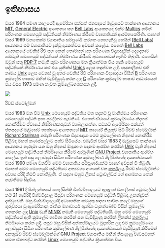 # ඉතිහාසය

වසර 1964 පමණ කාලයේදී ඇමෙරිකා එක්සත් ජනපදයේ මැචුසෙට් තාක්ෂණ ආයතනය [MIT](https://www.blogger.com/w/index.php?title=MIT&action=edit&redlink=1), [General Electric](https://www.blogger.com/w/index.php?title=General_Electric&action=edit&redlink=1) ආයතනය සහ [Bell Labs](http://en.wikipedia.org/wiki/Bell_Labs) ආයතනයද එක්ව [Multics](https://www.blogger.com/w/index.php?title=Multics&action=edit&redlink=1) නමින් පරිගණක මෙහෙයුම් පද්ධතියක් නිර්මාණය කිරීමේ ව්‍යාපෘතියක් ආරම්භකෙරිණි. එහෙත් වසර 1969 වනතෙක්ම ව්‍යාපෘතිය සම්පූර්ණ කරගත නොහැකිවූ හෙයින් \[[Bell Labs](http://en.wikipedia.org/wiki/Bell_Labs)\] ආයතනය එම ව්‍යාපෘතියට දැක්වූ දායකත්වය අවසන් කළේය. එහෙත් [Bell Labs](http://en.wikipedia.org/wiki/Bell_Labs) ආයතනයේ ඩෙනිස් රිචී සහ කෙන් තොම්සන් යන පරිගණක විද්‍යාඥයින් දෙදෙනාට මෙවැනි මෙහෙයුම් පද්ධතියක් නිර්මාණය කිරීමේ අවශ්‍යතාවක් ඇතිවී තිබුණි. එහෙයින් ඔවුන් සතු [PDP-7](https://www.blogger.com/w/index.php?title=PDP-7&action=edit&redlink=1) නමැති කුඩා පරිගණකය මත ක්‍රියාත්මක විය හැකි මෙහෙයුම් පද්ධතියක් නිර්මාණය කර එය යුනික්ස් [Unics](https://www.blogger.com/w/index.php?title=Unics&action=edit&redlink=1) ලෙස හඳුන්වන ලදී. පසුකාලීනව එහි නාමය [Unix](http://en.wikipedia.org/wiki/UNIX) ලෙස වෙනස් වූ අතර ඩෙනිස් රිචී පරිගණක විද්‍යාඥයා විසින් [B](https://www.blogger.com/wiki/B) පරිගණක ක්‍රමලේඛ භාෂාව මඟින් වැඩිදියුණු කරන ලද [C](http://en.wikipedia.org/wiki/C_%28programming_language%29) පරිගණක ක්‍රමලේඛ භාෂාව ආධාරයෙන් එය වසර 1973 පමණ නැවත ක්‍රමලේඛගතකරන ලදී.

[![](https://upload.wikimedia.org/wikipedia/commons/thumb/f/f4/Richard_Matthew_Stallman_cropped.jpeg/120px-Richard_Matthew_Stallman_cropped.jpeg)](https://www.blogger.com/wiki/%E0%B6%9C%E0%B7%9C%E0%B6%B1%E0%B7%94%E0%B7%80:Richard_Matthew_Stallman_cropped.jpeg)

රිචඩ් ස්ටෝල්මන්

වසර 1983 වන විට [Unix](http://en.wikipedia.org/wiki/UNIX) මෙහෙයුම් පද්ධතිය මත පදනම් වූ වානිජමය පරිගණක මෙහෙයුම් පද්ධති ඉතා ප්‍රචලිතව පැවතිණ. එහෙත් ඒවායේ ක්‍රමලේඛණය නිදහස් නොකිරීමට ඒවායේ නිර්මාණකරුවන් වගබලාගත්හ. එවකට ඇමෙරිකා එක්සත් ජනපදයේ මැචුසෙට් තාක්ෂණ ආයතන‍යේ [MIT](https://www.blogger.com/w/index.php?title=MIT&action=edit&redlink=1) කාර්යේ නියුතුව සිටි රිචඩ් ස්ටෝල්මන් [Richard Stallman](https://www.blogger.com/w/index.php?title=Richard_Stallman&action=edit&redlink=1) නමැති පරිගණක විද්‍යාඥයා මෙම ක්‍රමලේඛණ නිදහස් නොකිරීම පිළිබඳ මහත් කණස්සල්ලට පත්ව සිටියේය. එබැවින් වසර 1983 දී මැචුසෙට් තාක්ෂණ ආයතන‍ය හැරදමා යන ඔහු නිදහස් මෘදුකාංග පදනම ආරම්භ කරමින් [Unix](http://en.wikipedia.org/wiki/UNIX) වැනි නිදහස් මෙහෙයුම් පද්ධතියක් නිර්මාණය කිරීමේ අරමුණින් [GNU Project](https://www.blogger.com/w/index.php?title=GNU_Project&action=edit&redlink=1) ව්‍යාපෘතිය ආරම්භ කලේය. ඉන් පසු ලොවපුරා සිටින පරිගණක ක්‍රමලේඛණ ශිල්පීන්ගේද දායකත්වයෙන් වසර 1990 පමණ වනවිට මෙම ව්‍යාපෘතිය සම්පූර්ණයන්ම පාහේ අවසන් වී තිබුණි. එහෙත් මෙම මෙහෙයුම් පද්ධතියට අත්‍යවශ්‍ය අංගයක් වන [කර්නලය](https://www.blogger.com/wiki/%E0%B6%9A%E0%B6%BB%E0%B7%8A%E0%B6%B1%E0%B6%BD%E0%B6%BA_%28%E0%B6%B4%E0%B6%BB%E0%B7%92%E0%B6%9C%E0%B6%AB%E0%B6%9A%29) රිචඩ් ස්ටෝල්මන්ට අවශ්‍ය පරිදි නිමවී නොතිබුණි. ඒ සඳහා ඔහුට ලීනස් ට්‍රොවල්ඩ්ස් ගේ ආගමනය තෙක් නැවතීමට සිදුවිය.

වසර 1991 දී පින්ලන්තයේ හෙල්සින්කි විශ්වවිද්‍යාලයට ඇතුලත් වන ලීනස් ට්‍රොවල්ඩ්ස් නම් 21 හැවිරිදි විශ්වවිද්‍යාල සිසුවා පරිගණක මෙහෙයුම් පද්ධති පිළිබඳ උනන්දුවක් දැක්වූවෙකි. ඔහු විශ්වවිද්‍යාලය්දී අධ්‍යාපනික කටයුතු සඳහා භාවිත කලේ ඔහුගේ ගුරුවරයා වු ඇමෙරිකානු ජාතික මහාචාර්ය ඇන්ඩෘ ටැනන්බෝම් විසින් ක්‍රමලේඛ ගතකරන ලද [Unix](http://en.wikipedia.org/wiki/UNIX) වැනි [MINIX](https://www.blogger.com/w/index.php?title=MINIX&action=edit&redlink=1) නමැති මෙහෙයුම් පද්ධතියයි. ඔහු මෙම මෙහෙයුම් පද්ධතියේ ඇති ක්‍රමලේඛ භාවිතා කරමින් සහ වැඩිදියුණු කරමින් ලිනක්ස් [කර්නලය](https://www.blogger.com/wiki/%E0%B6%9A%E0%B6%BB%E0%B7%8A%E0%B6%B1%E0%B6%BD%E0%B6%BA_%28%E0%B6%B4%E0%B6%BB%E0%B7%92%E0%B6%9C%E0%B6%AB%E0%B6%9A%29) නිර්මාණය කරන ලදි. පසුව ඔහු විසින් අන්තර්ජාලයට මුදාහරින ලද එම ක්‍රමලේඛණය ලොවපුරා සිටින පරිගණක ක්‍රමලේඛණ ශිල්පීන්ගේද දායකත්වයෙන් වැඩිදියුණු කිරීමෙන් අනතුරුව රිචඩ් ස්ටෝල්මන්ගේ [GNU Project](https://www.blogger.com/w/index.php?title=GNU_Project&action=edit&redlink=1) ව්‍යාපෘතිය මඟින් නිපැයුණු වැඩසටහන් සමඟ ඒකාබද්ධ කරමින් [Linux](https://www.blogger.com/w/index.php?title=GNU/Linux&action=edit&redlink=1) මෙහෙයුම් පද්ධතිය ක්‍රියාත්මක විය.

### 

